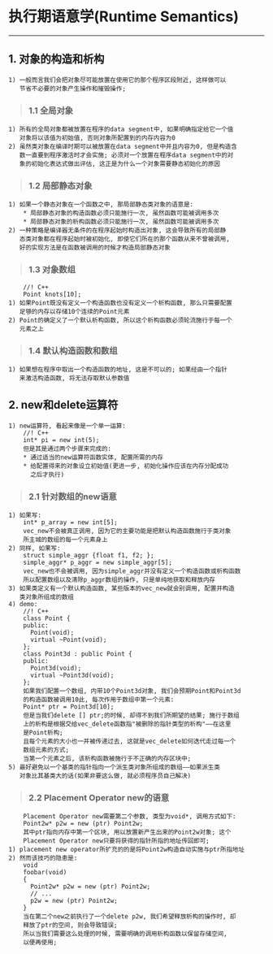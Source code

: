 # **执行期语意学(Runtime Semantics)** #
*** 


## **1. 对象的构造和析构** ##
    1) 一般而言我们会把对象尽可能放置在使用它的那个程序区段附近, 这样做可以
       节省不必要的对象产生操作和摧毁操作;
> ### **1.1 全局对象** ###
    1) 所有的全局对象都被放置在程序的data segment中, 如果明确指定给它一个值
       对象将以该值为初始值, 否则对象所配置到的内存内容为0
    2) 虽然类对象在编译时期可以被放置在data segment中并且内容为0, 但是构造含
       数一直要到程序激活时才会实施; 必须对一个放置在程序data segment中的对
       象的初始化表达式做出评估, 这正是为什么一个对象需要静态初始化的原因
> ### **1.2 局部静态对象** ###
    1) 如果一个静态对象在一个函数之中, 那局部静态类对象的语意是:
        * 局部静态对象的构造函数必须只能施行一次, 虽然函数可能被调用多次
        * 局部静态对象的析构函数必须只能施行一次, 虽然函数可能被调用多次 
    2) 一种策略是编译器无条件的在程序起始时构造出对象, 这会导致所有的局部静
       态类对象都在程序起始时被初始化, 即使它们所在的那个函数从来不曾被调用,
       好的实现方法是在函数被调用的时候才构造局部静态对象
> ### **1.3 对象数组** ###
        //! C++
        Point knots[10];
    1) 如果Point既没有定义一个构造函数也没有定义一个析构函数, 那么只需要配置
       足够的内存以存储10个连续的Point元素
    2) Point的确定义了一个默认析构函数, 所以这个析构函数必须轮流施行于每一个
       元素之上 
> ### **1.4 默认构造函数和数组** ###
    1) 如果想在程序中取出一个构造函数的地址, 这是不可以的; 如果经由一个指针
       来激活构造函数, 将无法存取默认参数值 



## **2. new和delete运算符** ##
    1) new运算符, 看起来像是一个单一运算:
        //! C++
        int* pi = new int(5);
        但是其是通过两个步骤来完成的:
        * 通过适当的new运算符函数实体, 配置所需的内存
        * 给配置得来的对象设立初始值(更进一步, 初始化操作应该在内存分配成功
          之后才执行)
> ### **2.1 针对数组的new语意** ###
    1) 如果写:
        int* p_array = new int[5];
        vec_new不会被真正调用, 因为它的主要功能是把默认构造函数施行于类对象
        所主城的数组的每一个元素身上
    2) 同样, 如果写:
        struct simple_aggr {float f1, f2; };
        simple_aggr* p_aggr = new simple_aggr[5];
        vec_new也不会被调用, 因为simple_aggr并没有定义一个构造函数或析构函数
        所以配置数组以及清除p_aggr数组的操作, 只是单纯地获取和释放内存
    3) 如果类定义有一个默认构造函数, 某些版本的vec_new就会别调用, 配置并构造
       类对象所组成的数组 
    4) demo:
        //! C++
        class Point {
        public:
          Point(void);
          virtual ~Point(void);
        };
        class Point3d : public Point {
        public:
          Point3d(void);
          virtual ~Point3d(void);
        };
        如果我们配置一个数组, 内带10个Point3d对象, 我们会预期Point和Point3d 
        的构造函数被调用10此, 每次作用于数组中第一个元素:
        Point* ptr = Point3d[10];
        但是当我们delete [] ptr;的时候, 却得不到我们所期望的结果; 施行于数组
        上的析构是根据交给vec_delete函数指"被删除的指针类型的析构"——在这里
        是Point析构;
        且每个元素的大小也一并被传递过去, 这就是vec_delete如何迭代走过每一个
        数组元素的方式;
        当第一个元素之后, 该析构函数被施行于不正确的内存区块中;
    5) 最好避免以一个基类的指针指向一个派生类对象所组成的数组——如果派生类
       对象比其基类大的话(如果非要这么做, 就必须程序员自己解决) 
> ### **2.2 Placement Operator new的语意** ###
        Placement Operator new需要第二个参数, 类型为void*, 调用方式如下:
        Point2w* p2w = new (ptr) Point2w;
        其中ptr指向内存中第一个区块, 用以放置新产生出来的Point2w对象; 这个
        Placement Operator new只要将获得的指针所指的地址传回即可; 
    1) placement new operator所扩充的的是将Point2w构造自动实施与ptr所指地址
    2) 然而该技巧的隐患是:
        void 
        foobar(void)
        {
          Point2w* p2w = new (ptr) Point2w;
          // ...
          p2w = new (ptr) Point2w;
        }
        当在第二个new之前执行了一个delete p2w, 我们希望释放析构的操作时, 却
        释放了ptr的空间, 则会导致错误;
        所以当我们需要这么处理的时候, 需要明确的调用析构函数以保留存储空间, 
        以便再使用;

